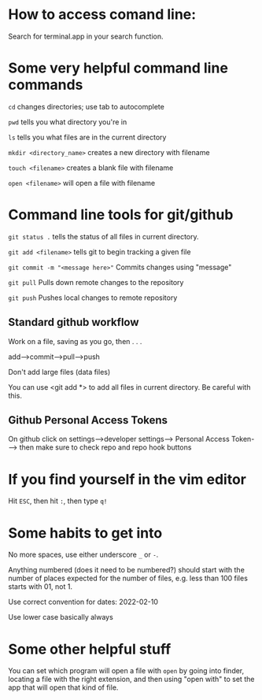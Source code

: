 
# How to access comand line:

Search for terminal.app in your search function. 

# Some very helpful command line commands

`cd` changes directories; use tab to autocomplete

`pwd` tells you what directory you're in

`ls` tells you what files are in the current directory

`mkdir <directory_name>` creates a new directory with filename

`touch <filename>` creates a blank file with filename

`open <filename>` will open a file with filename

# Command line tools for git/github

`git status .` tells the status of all files in current directory.

`git add <filename>` tells git to begin tracking a given file

`git commit -m "<message here>"` Commits changes using "message"

`git pull` Pulls down remote changes to the repository

`git push` Pushes local changes to remote repository

## Standard github workflow

Work on a file, saving as you go, then . . .

add-->commit-->pull-->push

Don't add large files (data files)

You can use <git add *> to add all files in current directory. Be careful with this.

## Github Personal Access Tokens

On github click on settings-->developer settings--> Personal Access Token---> then make sure to check repo and repo hook buttons

# If you find yourself in the vim editor

Hit `ESC`, then hit `:`, then type `q!`

# Some habits to get into

No more spaces, use either underscore `_` or `-`.

Anything numbered (does it need to be numbered?) should start with the number of places expected for the number of files, e.g. less than 100 files starts with 01, not 1.

Use correct convention for dates: 2022-02-10

Use lower case basically always


# Some other helpful stuff

You can set which program will open a file with `open` by going into finder, locating a file with the right extension, and then using "open with" to set the app that will open that kind of file. 
